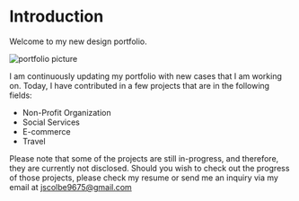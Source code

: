 # Introduction

Welcome to my new design portfolio.

![portfolio picture]("/README%20cover%20photo.png")

I am continuously updating my portfolio with new cases that I am working on. Today, I have contributed in a few projects that are in the following fields:

- Non-Profit Organization
- Social Services
- E-commerce
- Travel

Please note that some of the projects are still in-progress, and therefore, they are currently not disclosed. Should you wish to check out the progress of those projects, please check my resume or send me an inquiry via my email at jscolbe9675@gmail.com
